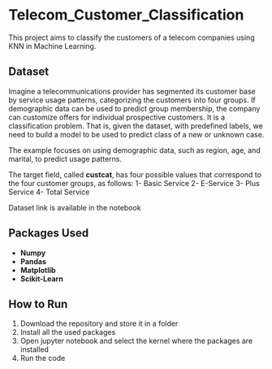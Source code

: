 # Telecom_Customer_Classification

This project aims to classify the customers of a telecom companies using KNN in Machine Learning.

## Dataset

Imagine a telecommunications provider has segmented its customer base by service usage patterns, categorizing the customers into four groups. If demographic data can be used to predict group membership, the company can customize offers for individual prospective customers. It is a classification problem. That is, given the dataset,  with predefined labels, we need to build a model to be used to predict class of a new or unknown case.

The example focuses on using demographic data, such as region, age, and marital, to predict usage patterns.

The target field, called **custcat**, has four possible values that correspond to the four customer groups, as follows:
1- Basic Service
2- E-Service
3- Plus Service
4- Total Service

Dataset link is available in the notebook

## Packages Used
*   **Numpy**
*   **Pandas**
*   **Matplotlib**
*   **Scikit-Learn**

## How to Run
1. Download the repository and store it in a folder
2. Install all the used packages
3. Open jupyter notebook and select the kernel where the packages are installed
4. Run the code

